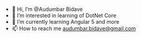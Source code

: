 - 👋 Hi, I’m @Audumbar Bidave
- 👀 I’m interested in learning of DotNet Core
- 🌱 I’m currently learning Angular 5 and more
- 📫 How to reach me audumbar.bidave@gmail.com

<!---
AudumbarB/AudumbarB is a ✨ special ✨ repository because its `README.md` (this file) appears on your GitHub profile.
You can click the Preview link to take a look at your changes.
--->
